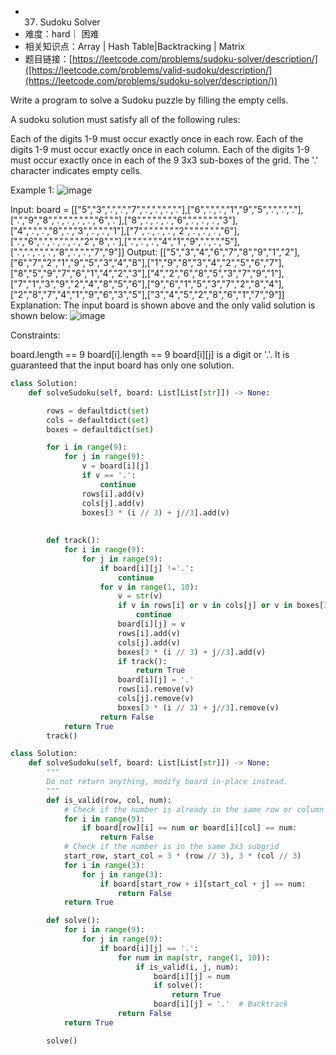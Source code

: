 * 37. Sudoku Solver
* 难度：hard｜ 困难
* 相关知识点：Array | Hash Table|Backtracking | Matrix
* 题目链接：[https://leetcode.com/problems/sudoku-solver/description/]([https://leetcode.com/problems/valid-sudoku/description/](https://leetcode.com/problems/sudoku-solver/description/))

Write a program to solve a Sudoku puzzle by filling the empty cells.

A sudoku solution must satisfy all of the following rules:

Each of the digits 1-9 must occur exactly once in each row.
Each of the digits 1-9 must occur exactly once in each column.
Each of the digits 1-9 must occur exactly once in each of the 9 3x3 sub-boxes of the grid.
The '.' character indicates empty cells.

 

Example 1:
![image](https://github.com/hinswhale/leetcode/assets/22999866/47cdd36c-bd96-4bd8-8bce-1d9b5066632c)


Input: board = [["5","3",".",".","7",".",".",".","."],["6",".",".","1","9","5",".",".","."],[".","9","8",".",".",".",".","6","."],["8",".",".",".","6",".",".",".","3"],["4",".",".","8",".","3",".",".","1"],["7",".",".",".","2",".",".",".","6"],[".","6",".",".",".",".","2","8","."],[".",".",".","4","1","9",".",".","5"],[".",".",".",".","8",".",".","7","9"]]
Output: [["5","3","4","6","7","8","9","1","2"],["6","7","2","1","9","5","3","4","8"],["1","9","8","3","4","2","5","6","7"],["8","5","9","7","6","1","4","2","3"],["4","2","6","8","5","3","7","9","1"],["7","1","3","9","2","4","8","5","6"],["9","6","1","5","3","7","2","8","4"],["2","8","7","4","1","9","6","3","5"],["3","4","5","2","8","6","1","7","9"]]
Explanation: The input board is shown above and the only valid solution is shown below:
![image](https://github.com/hinswhale/leetcode/assets/22999866/35e07c99-1d58-4edc-be4f-3071c302e880)
 

Constraints:

board.length == 9
board[i].length == 9
board[i][j] is a digit or '.'.
It is guaranteed that the input board has only one solution.

```python
class Solution:
    def solveSudoku(self, board: List[List[str]]) -> None:

        rows = defaultdict(set)
        cols = defaultdict(set)
        boxes = defaultdict(set)

        for i in range(9):
            for j in range(9):
                v = board[i][j]
                if v == '.':
                    continue
                rows[i].add(v)
                cols[j].add(v)
                boxes[3 * (i // 3) + j//3].add(v)
            
       
        def track():
            for i in range(9):
                for j in range(9):
                    if board[i][j] !='.':
                        continue
                    for v in range(1, 10):
                        v = str(v)
                        if v in rows[i] or v in cols[j] or v in boxes[3 * (i // 3) + j//3]:
                            continue
                        board[i][j] = v
                        rows[i].add(v)
                        cols[j].add(v)
                        boxes[3 * (i // 3) + j//3].add(v)
                        if track():
                            return True
                        board[i][j] = '.'
                        rows[i].remove(v)
                        cols[j].remove(v)
                        boxes[3 * (i // 3) + j//3].remove(v)
                    return False
            return True
        track()

```


```python
class Solution:
    def solveSudoku(self, board: List[List[str]]) -> None:
        """
        Do not return anything, modify board in-place instead.
        """
        def is_valid(row, col, num):
            # Check if the number is already in the same row or column
            for i in range(9):
                if board[row][i] == num or board[i][col] == num:
                    return False
            # Check if the number is in the same 3x3 subgrid
            start_row, start_col = 3 * (row // 3), 3 * (col // 3)
            for i in range(3):
                for j in range(3):
                    if board[start_row + i][start_col + j] == num:
                        return False
            return True

        def solve():
            for i in range(9):
                for j in range(9):
                    if board[i][j] == '.':
                        for num in map(str, range(1, 10)):
                            if is_valid(i, j, num):
                                board[i][j] = num
                                if solve():
                                    return True
                                board[i][j] = '.'  # Backtrack
                        return False
            return True

        solve()
```
